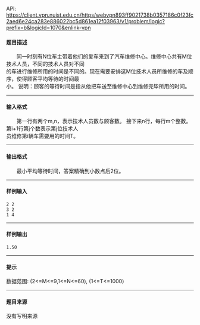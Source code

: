 API: https://client.vpn.nuist.edu.cn/https/webvpn893ff9021738b0357186c0f23fc2aed6e24ca283e886022bc5d861ea12f03963/v1/problem/logic?prefix=b&logicId=1070&enlink-vpn

#### 题目描述

　　同一时刻有N位车主带着他们的爱车来到了汽车维修中心。维修中心共有M位技术人员，不同的技术人员对不同  
的车进行维修所用的时间是不同的。现在需要安排这M位技术人员所维修的车及顺序，使得顾客平均等待的时间最  
小。 说明：顾客的等待时间是指从他把车送至维修中心到维修完毕所用的时间。

---

#### 输入格式

　　第一行有两个m,n，表示技术人员数与顾客数。 接下来n行，每行m个整数。第i+1行第j个数表示第j位技术人  
员维修第i辆车需要用的时间T。

---

#### 输出格式

　　最小平均等待时间，答案精确到小数点后2位。

---

#### 样例输入
```
2 2
3 2
1 4
```

---

#### 样例输出
```
1.50
```

---

#### 提示

数据范围: (2<=M<=9,1<=N<=60), (1<=T<=1000)

---

#### 题目来源

没有写明来源